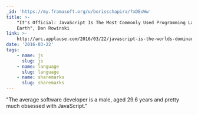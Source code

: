 ```yaml
---
_id: 'https://my.framasoft.org/u/borisschapira/?xDEoWw'
title: >-
    "It's Official: JavaScript Is The Most Commonly Used Programming Language On
    Earth", Dan Rowinski
link: >-
    http://arc.applause.com/2016/03/22/javascript-is-the-worlds-dominant-programming-language/
date: '2016-03-22'
tags:
    - name: js
      slug: js
    - name: language
      slug: language
    - name: sharemarks
      slug: sharemarks
---
```


<div class="markdown"><p>&quot;The average software developer is a male, aged 29.6 years and pretty much obsessed with JavaScript.&quot;
</p></div>
